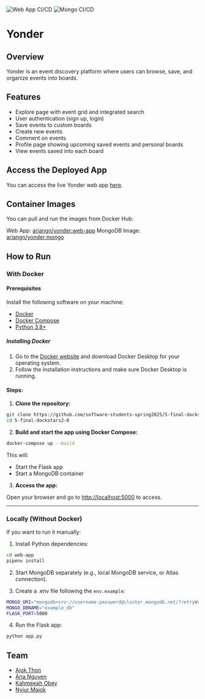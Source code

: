 ![Web App CI/CD](https://github.com/software-students-spring2025/5-final-dockstars2-0/actions/workflows/web-app.yml/badge.svg?branch=main)  ![Mongo CI/CD](https://github.com/software-students-spring2025/5-final-dockstars2-0/actions/workflows/mongo.yml/badge.svg?branch=main)

# Yonder

## Overview
Yonder is an event discovery platform where users can browse, save, and organize events into boards.

## Features
- Explore page with event grid and integrated search
- User authentication (sign up, login)
- Save events to custom boards 
- Create new events
- Comment on events
- Profile page showing upcoming saved events and personal boards
- View events saved into each board

## Access the Deployed App
You can access the live Yonder web app [here](http://159.89.38.231/).

## Container Images
You can pull and run the images from Docker Hub:  

Web App: [ariangn/yonder:web-app](https://hub.docker.com/r/ariangn/yonder/tags?page=1&name=web-app) 
MongoDB Image: [ariangn/yonder:mongo](https://hub.docker.com/r/ariangn/yonder/tags?page=1&name=mongo) </code></pre>
## How to Run 

### With Docker
#### Prerequisites

Install the following software on your machine:

- [Docker](https://www.docker.com/)
- [Docker Compose](https://docs.docker.com/compose/)
- [Python 3.8+](https://www.python.org/downloads/)

##### Installing Docker

1. Go to the [Docker website](https://www.docker.com/products/docker-desktop) and download Docker Desktop for your operating system.
2. Follow the installation instructions and make sure Docker Desktop is running.  

#### Steps:
1. **Clone the repository:**

```bash
git clone https://github.com/software-students-spring2025/5-final-dockstars2-0.git
cd 5-final-dockstars2-0
```

2. **Build and start the app using Docker Compose:**

```bash
docker-compose up --build
```

This will:

- Start the Flask app 
- Start a MongoDB container

3. **Access the app:**

Open your browser and go to [http://localhost:5000](http://localhost:5000) to access.

---

### Locally (Without Docker)

If you want to run it manually:

1. Install Python dependencies:

```bash
cd web-app
pipenv install
```

2. Start MongoDB separately (e.g., local MongoDB service, or Atlas connection).

3. Create a .env file following the `env.example`:

```bash
MONGO_URI="mongodb+srv://username:password@cluster.mongodb.net/?retryWrites=true&w=majority"
MONGO_DBNAME="example_db"
FLASK_PORT=5000
```

4. Run the Flask app:

```bash
python app.py
```



## Team
* [Ajok Thon](https://github.com/ajokt123)
* [Aria Nguyen](https://github.com/ariangn)
* [Kahmeeah Obey](https://github.com/kahmeeah)
* [Nyjur Majok](https://github.com/nyjur1)
